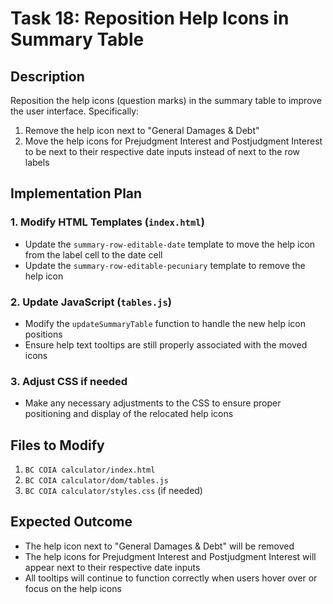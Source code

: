 # Task 18: Reposition Help Icons in Summary Table

## Description
Reposition the help icons (question marks) in the summary table to improve the user interface. Specifically:

1. Remove the help icon next to "General Damages & Debt"
2. Move the help icons for Prejudgment Interest and Postjudgment Interest to be next to their respective date inputs instead of next to the row labels

## Implementation Plan

### 1. Modify HTML Templates (`index.html`)
- Update the `summary-row-editable-date` template to move the help icon from the label cell to the date cell
- Update the `summary-row-editable-pecuniary` template to remove the help icon

### 2. Update JavaScript (`tables.js`)
- Modify the `updateSummaryTable` function to handle the new help icon positions
- Ensure help text tooltips are still properly associated with the moved icons

### 3. Adjust CSS if needed
- Make any necessary adjustments to the CSS to ensure proper positioning and display of the relocated help icons

## Files to Modify
1. `BC COIA calculator/index.html`
2. `BC COIA calculator/dom/tables.js`
3. `BC COIA calculator/styles.css` (if needed)

## Expected Outcome
- The help icon next to "General Damages & Debt" will be removed
- The help icons for Prejudgment Interest and Postjudgment Interest will appear next to their respective date inputs
- All tooltips will continue to function correctly when users hover over or focus on the help icons
